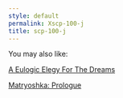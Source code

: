 ```yaml
---
style: default
permalink: Xscp-100-j
title: scp-100-j
---
```

You may also like:

[A Eulogic Elegy For The Dreams](http://scp-wiki.net/we-never-wanted-things-to-come-to-this)

[Matryoshka: Prologue](http://scp-wiki.net/matryoshka-prologue)
